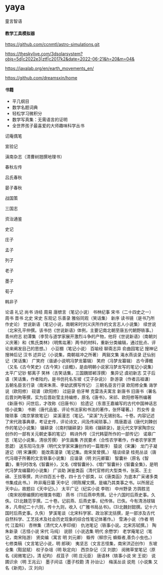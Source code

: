 # yaya

童言智语

#### 教学工具模拟器

https://github.com/ccnmtl/astro-simulations.git

https://theskylive.com/3dsolarsystem?objs=5d|c2022e3|ztf|c2017k2&date=2022-06-21&h=20&m=04&

https://javalab.org/en/earth_movements_en/

https://github.com/dreamsxin/home

#### 书籍

* 平几纲目
* 数学名题词典
* 轻松学习微积分
* 数学写真集：无需语言的证明
* 全世界孩子最喜爱的大师趣味科学丛书

讱庵偶笔

宣验记

滇南杂志（清曹树翘撰地理书）

春秋左传

吕氏春秋

晏子春秋

战国策

三国志

资治通鉴

史记

庄子

孟子

列子

老子

墨子

荀子

韩非子

论语
礼记
尚书
诗经
周易
唐樜言（笔记小说）
书林纪事
宋书（二十四史之一）
周书
晋书
北史
宋史
东观记
乐善录
雅俗同观（笑话集）
新序
读书镜（是书乃所作史论）
世说新语（笔记小说，南朝宋时刘义庆所作的文言志人小说集）
续世说（北宋孔平仲撰。该书仿《世说新语》体例，主要记南北朝至唐五代朝野轶事。）
青州府志
初潭集（李贽与道学家展开激烈斗争的产物，他将《世说新语》（南朝刘义庆著）和《焦氏类林》（明焦竑著）两书的材料，重新分类编辑，通过批点、评论来阐发目己的思想。）
小豆棚（笔记小说）
百喻经
聊斋志异
俞曲园笔记
搜神记
搜神后记
汉书
述异记（小说集，南朝祖冲之所著）
两谿文集
渑水燕谈录
迂仙别记（笑话集）
广笑府（谐谑小说明冯梦龙纂辑）
笑府（冯梦龙纂辑）
古今谭概（又名《古今笑史》《古今笑》《谈概》，是由明朝小说家冯梦龙写的笔记小说集）
太平广记钞
郁离子
笑林（古笑话集，三国魏邯郸淳撰）
集异记
虞初新志
艾子后语（笑话集，作者陆灼，是书仿托名东坡《艾子杂说》）
卧游录（作者吕祖谦）
五朝名臣言行录（南宋朱熹、李幼武撰写传记）
三朝名臣言行录
欧阳修全集
诲学说（欧阳修）
砚谱（欧阳修）
过庭录
伯牙琴
克雷洛夫寓言
新唐书
旧唐书（署名后晋刘昫等撰，实为后晋赵莹主持编修，原名《唐书》，宋祁、欧阳修等所编著《新唐书》问世后，才改称《旧唐书》）
拾遗记（东晋王嘉编写的古代中国神话志怪小说集）
书断（唐代品鉴、评论书法家和书法的著作，张怀瓘著。）
烈女传
金陵琐事（南京掌故笔记）
梁溪漫志（笔记。"梁溪"为无锡别名。十卷。内容记述了宋代政事典章，考证史传，评论诗文，间及传闻琐事。）
隋唐嘉话（唐代刘餗创作的笔记小说集）
辍耕录（《南村辍耕录》简称《辍耕录》，是元代文学家陶宗仪创作的一部有关元朝史事的笔记）
韩诗外传（汉代韩婴所作的一部传记）
诺皋广志（笔记小说集，清徐芳撰）
护生画集
齐民要术（合性农学著作，作者农学家贾思勰）
送东阳马生序（明代文学家宋濂创作的一篇赠序）
猿说（宋濂）
龙门子凝道记（明 宋濂撰）
能改斋漫录（笔记集。南宋吴曾撰。）
嘻谈续录
桂苑丛谈（唐代冯翊子所著的文言轶事小说集）
应谐录（明 刘元卿纂）
智囊补（原名《智囊》，重刊时改名《智囊补》，又名《增智囊补》、《增广智囊补》《智囊全集》，是明代冯梦龙编纂的小说集）
广谈助
渊鉴类函（清代官修的大型类书，张英、王士禛、王掞等撰，共计四百五十卷，四十五个部类，以《唐类函》为底本广采诸多类书集成此书。）
昨非庵日纂
天中记（明陈耀文撰。是编乃其类事之书。以所居近天中山，故题曰《天中记》。）
太平广记（纪实小说 李昉）
中州野录
方舆胜览（南宋祝穆编撰的地理类书籍）
燕书（(1)后燕申秀撰。记十六国时后燕史事。久佚。(2)北魏范亨撰。二十卷。记前燕、后燕史事，纪传体。已佚。今有清汤球辑本，凡帝纪二十六则，传十九则，收入《广雅书局丛书》。(3)北魏封懿撰。记十六国时后燕史事。久佚）
梦溪笔谈（北宋科学家、政治家沈括撰，是一部涉及古代自然科学、工艺技术及社会历史现象的综合性笔记体著作。）
雪涛小说（作者 明代 江盈科）
杏林集（清代文人李印绶）
仇池笔记（轶事小说。北宋苏轼撰。）
陶朱新录（志怪小说 宋代 马纯）
说颐（小说选集 明代 余懋学）
老学庵笔记（笔记，南宋陆游）
贤奕编（寓言 明 刘元卿）
蝂传（柳宗元 蝜蝂者,善负小虫也。）
七修类稿（文言笔记小说，明 郎瑛）
夷坚志（文言志怪集，南宋洪迈创作）
东坡全集（黠鼠赋）
权子杂俎（明 耿定向）
西京杂记（汉 刘歆）
阅微草堂笔记（原名《阅微笔记》，清 纪昀）
叔苴子（明 庄元臣）
唐语林（轶事小说 宋 王谠）
说圃识余（明 王兆云）
墨子间诂（墨子校勘 清 孙诒让）
梅溪丛谈
说苑（小说集 又名《新苑》，汉 刘向）
